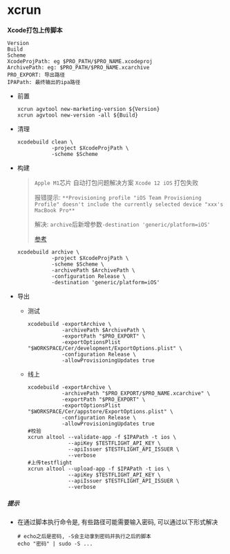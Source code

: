 # xcrun



**Xcode打包上传脚本**

```
Version
Build
Scheme
XcodeProjPath: eg $PRO_PATH/$PRO_NAME.xcodeproj
ArchivePath: eg: $PRO_PATH/$PRO_NAME.xcarchive
PRO_EXPORT: 导出路径
IPAPath: 最终输出的ipa路径
```

- 前置

  ```
  xcrun agvtool new-marketing-version ${Version}
  xcrun agvtool new-version -all ${Build}
  ```

- 清理

  ```
  xcodebuild clean \
             -project $XcodeProjPath \
             -scheme $Scheme
  ```

- 构建

  > `Apple M1`芯片 自动打包问题解决方案 `Xcode 12 iOS` 打包失败
  >
  > 报错提示: `**Provisioning profile "iOS Team Provisioning Profile" doesn't include the currently selected device "xxx's MacBook Pro**`
  >
  > 解决: `archive`后新增参数`-destination 'generic/platform=iOS'`
  >
  > [参考](https://www.jianshu.com/p/6127509147de)

  ```
  xcodebuild archive \
             -project $XcodeProjPath \
             -scheme $Scheme \
             -archivePath $ArchivePath \
             -configuration Release \
             -destination 'generic/platform=iOS'
  ```

- 导出

  - 测试

    ```
    xcodebuild -exportArchive \
               -archivePath $ArchivePath \
               -exportPath "$PRO_EXPORT" \
               -exportOptionsPlist "$WORKSPACE/Cer/development/ExportOptions.plist" \
               -configuration Release \
               -allowProvisioningUpdates true
    ```

  - 线上

    ```
    xcodebuild -exportArchive \
               -archivePath "$PRO_EXPORT/$PRO_NAME.xcarchive" \
               -exportPath "$PRO_EXPORT" \
               -exportOptionsPlist "$WORKSPACE/Cer/appstore/ExportOptions.plist" \
               -configuration Release \
               -allowProvisioningUpdates true
    #校验
    xcrun altool --validate-app -f $IPAPath -t ios \
                 --apiKey $TESTFLIGHT_API_KEY \
                 --apiIssuer $TESTFLIGHT_API_ISSUER \
                 --verbose
    #上传testflight
    xcrun altool --upload-app -f $IPAPath -t ios \
                 --apiKey $TESTFLIGHT_API_KEY \
                 --apiIssuer $TESTFLIGHT_API_ISSUER \
                 --verbose
    ```
    
    

##### 提示

- 在通过脚本执行命令是, 有些路径可能需要输入密码, 可以通过以下形式解决

  ```
  # echo之后是密码, -S会主动拿到密码并执行之后的脚本
  echo "密码" | sudo -S ...
  ```

  


